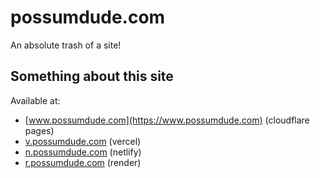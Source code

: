 # possumdude.com
An absolute trash of a site!

## Something about this site

Available at:

- [www.possumdude.com](https://www.possumdude.com) (cloudflare pages)
- [v.possumdude.com](https://v.possumdude.com) (vercel)
- [n.possumdude.com](https://n.possumdude.com) (netlify)
- [r.possumdude.com](https://r.possumdude.com) (render)
